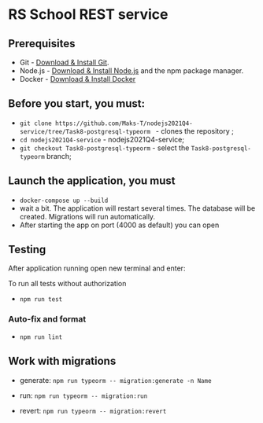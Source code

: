 # RS School REST service

## Prerequisites

- Git - [Download & Install Git](https://git-scm.com/downloads).
- Node.js - [Download & Install Node.js](https://nodejs.org/en/download/) and the npm package manager.
- Docker - [Download & Install Docker](https://docs.docker.com/)

## Before you start, you must:

- `git clone https://github.com/Maks-T/nodejs2021Q4-service/tree/Task8-postgresql-typeorm ` - clones the repository ;
- `cd nodejs2021Q4-service` - nodejs2021Q4-service;
- `git checkout Task8-postgresql-typeorm` - select the `Task8-postgresql-typeorm` branch;

## Launch the application, you must

- `docker-compose up --build`
- wait a bit. The application will restart several times. The database will be created. Migrations will run automatically.
- After starting the app on port (4000 as default) you can open

## Testing

After application running open new terminal and enter:

To run all tests without authorization

- `npm run test`

### Auto-fix and format

- `npm run lint`

## Work with migrations

- generate: `npm run typeorm -- migration:generate -n Name`

- run: `npm run typeorm -- migration:run`

- revert: `npm run typeorm -- migration:revert`
